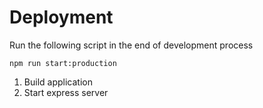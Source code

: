 # Deployment

Run the following script in the end of development process

```
npm run start:production
```

1. Build application
1. Start express server
